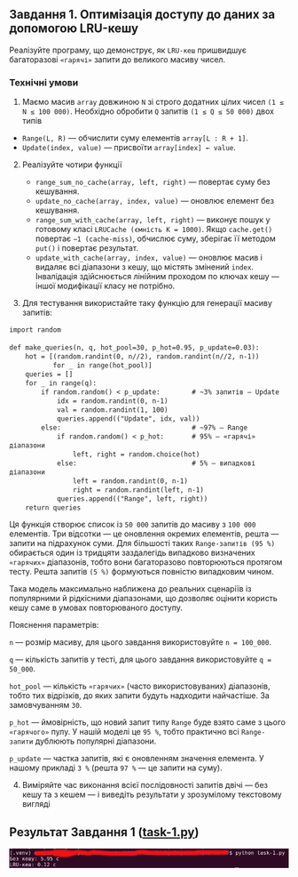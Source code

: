 ## Завдання 1. Оптимізація доступу до даних за допомогою LRU-кешу

Реалізуйте програму, що демонструє, як `LRU-кеш` пришвидшує багаторазові `«гарячі»` запити до великого масиву чисел.

### Технічні умови

1. Маємо масив `array` довжиною `N` зі строго додатних цілих чисел `(1 ≤ N ≤ 100 000)`. Необхідно обробити `Q` запитів `(1 ≤ Q ≤ 50 000)` двох типів

- `Range(L, R)` — обчислити суму елементів `array[L : R + 1]`.
- `Update(index, value)` — присвоїти `array[index] ← value`.

2. Реалізуйте чотири функції

   - `range_sum_no_cache(array, left, right)` — повертає суму без кешування.
   - `update_no_cache(array, index, value)` — оновлює елемент без кешування.
   - `range_sum_with_cache(array, left, right)` — виконує пошук у готовому класі `LRUCache (ємність K = 1000)`. Якщо `cache.get()` повертає `−1 (cache-miss)`, обчислює суму, зберігає її методом `put()` і повертає результат.
   - `update_with_cache(array, index, value)` — оновлює масив і видаляє всі діапазони з кешу, що містять змінений `index`. Інвалідація здійснюється лінійним проходом по ключах кешу — іншої модифікації класу не потрібно.

3. Для тестування використайте таку функцію для генерації масиву запитів:

```
import random

def make_queries(n, q, hot_pool=30, p_hot=0.95, p_update=0.03):
    hot = [(random.randint(0, n//2), random.randint(n//2, n-1))
           for _ in range(hot_pool)]
    queries = []
    for _ in range(q):
        if random.random() < p_update:        # ~3% запитів — Update
            idx = random.randint(0, n-1)
            val = random.randint(1, 100)
            queries.append(("Update", idx, val))
        else:                                 # ~97% — Range
            if random.random() < p_hot:       # 95% — «гарячі» діапазони
                left, right = random.choice(hot)
            else:                             # 5% — випадкові діапазони
                left = random.randint(0, n-1)
                right = random.randint(left, n-1)
            queries.append(("Range", left, right))
    return queries
```

Ця функція створює список із `50 000` запитів до масиву з `100 000` елементів. Три відсотки — це оновлення окремих елементів, решта — запити на підрахунок суми. Для більшості таких `Range-запитів (95 %)` обирається один із тридцяти заздалегідь випадково визначених `«гарячих»` діапазонів, тобто вони багаторазово повторюються протягом тесту. Решта запитів `(5 %)` формуються повністю випадковим чином.

Така модель максимально наближена до реальних сценаріїв із популярними й рідкісними діапазонами, що дозволяє оцінити користь кешу саме в умовах повторюваного доступу.

Пояснення параметрів:

`n` — розмір масиву, для цього завдання використовуйте `n = 100_000`.

`q` — кількість запитів у тесті, для цього завдання використовуйте `q = 50_000`.

`hot_pool` — кількість `«гарячих»` (часто використовуваних) діапазонів, тобто тих відрізків, до яких запити будуть надходити найчастіше. За замовчуванням `30`.

`p_hot` — ймовірність, що новий запит типу `Range` буде взято саме з цього `«гарячого»` пулу. У нашій моделі це `95 %`, тобто практично всі `Range-запити` дублюють популярні діапазони.

`p_update` — частка запитів, які є оновленням значення елемента. У нашому прикладі `3 %` (решта `97 %` — це запити на суму).

4. Виміряйте час виконання всієї послідовності запитів двічі — без кешу та з кешем — і виведіть результати у зрозумілому текстовому вигляді

## Результат Завдання 1 ([task-1.py](./task-1.py))

![task-1.png](./task-1.png)
